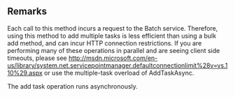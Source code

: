 ## Remarks  
 Each call to this method incurs a request to the Batch service. Therefore, using this method to add             multiple tasks is less efficient than using a bulk add method, and can incur HTTP connection restrictions.             If you are performing many of these operations in parallel and are seeing client side timeouts, please see              http://msdn.microsoft.com/en-us/library/system.net.servicepointmanager.defaultconnectionlimit%28v=vs.110%29.aspx             or use the multiple-task overload of AddTaskAsync.  
  
 The add task operation runs asynchronously.